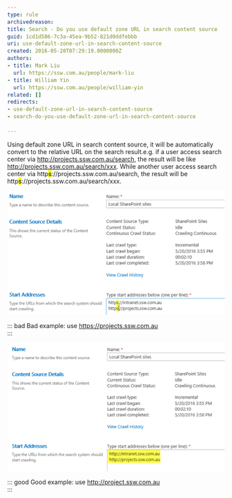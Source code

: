 ```yaml
---
type: rule
archivedreason: 
title: Search - Do you use default zone URL in search content source
guid: 1cd1d586-7c3a-45ea-9b52-821d0ddfebbb
uri: use-default-zone-url-in-search-content-source
created: 2016-05-20T07:29:19.0000000Z
authors:
- title: Mark Liu
  url: https://ssw.com.au/people/mark-liu
- title: William Yin
  url: https://ssw.com.au/people/william-yin
related: []
redirects:
- use-default-zone-url-in-search-content-source
- search-do-you-use-default-zone-url-in-search-content-source

---
```


Using default zone URL in search content source, it will be automatically convert to the relative URL on the search result.e.g. if a user access  search center via http://projects.ssw.com.au/search, the result will be like http://projects.ssw.com.au/search/xxx. While another user access search center via http<mark>s</mark>://projects.ssw.com.au/search, the result will be http<mark>s</mark>://projects.ssw.com.au/search/xxx.

![](https-data-source.jpg)

::: bad
Bad example: use https://projects.ssw.com.au  
:::


![](http-data-source.jpg)

::: good
Good example: use http://project.ssw.com.au  
:::




<!--endintro-->
